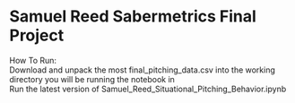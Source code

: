 # Samuel Reed Sabermetrics Final Project

How To Run:      
  Download and unpack the most final_pitching_data.csv into the working directory you will be running the notebook in        
  Run the latest version of Samuel_Reed_Situational_Pitching_Behavior.ipynb
